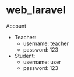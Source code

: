 # web_laravel

Account
  - Teacher:
    + username: teacher
    + password: 123
  - Student:
    + username: user
    + password: 123

